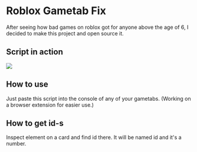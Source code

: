 # Roblox Gametab Fix

After seeing how bad games on roblox got for anyone above the age of 6, I decided to make this project and open source it.

## Script in action

![](https://media.giphy.com/media/abN4BjeLYby9VPvGTs/giphy.gif)

## How to use

Just paste this script into the console of any of your gametabs. (Working on a browser extension for easier use.)

## How to get id-s

Inspect element on a card and find id there. It will be named id and it's a number.



